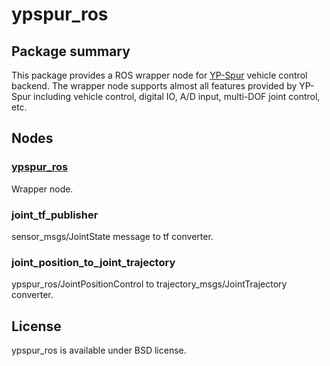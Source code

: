 # ypspur_ros

## Package summary

This package provides a ROS wrapper node for [YP-Spur](https://github.com/openspur/yp-spur) vehicle control backend. 
The wrapper node supports almost all features provided by YP-Spur including vehicle control, digital IO, A/D input, multi-DOF joint control, etc.

## Nodes
### [ypspur_ros](doc/ypspur_ros.md) 
Wrapper node.

### joint_tf_publisher
sensor_msgs/JointState message to tf converter.

### joint_position_to_joint_trajectory

ypspur_ros/JointPositionControl to trajectory_msgs/JointTrajectory converter.

## License

ypspur_ros is available under BSD license.
